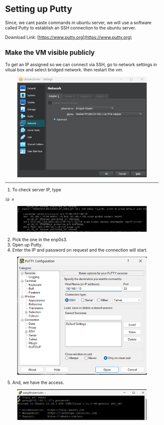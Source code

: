 # Setting up Putty

Since, we cant paste commands in ubuntu server, we will use a software called Putty to establish an SSH connection to the ubuntu server.

Download Link: [https://www.putty.org](https://www.putty.org)

## Make the VM visible publicly

To get an IP assigned so we can connect via SSH, go to network settings in vitual box and select bridged network. then restart the vm.

<figure><img src="../../.gitbook/assets/image (3) (1) (1) (1) (1) (1).png" alt=""><figcaption></figcaption></figure>

***

1. To check server IP, type&#x20;

```bash
ip a
```

<figure><img src="../../.gitbook/assets/image (3) (1) (1) (1) (1).png" alt=""><figcaption></figcaption></figure>

2. Pick the one in the enp0s3.
3. Open up Putty.
4. Enter the IP and password on request and the connection will start.

<figure><img src="../../.gitbook/assets/image (1) (1) (1) (1) (1) (1) (1) (1).png" alt=""><figcaption></figcaption></figure>

5. And, we have the access.

<figure><img src="../../.gitbook/assets/image (2) (1) (1) (1) (1) (1) (1).png" alt=""><figcaption></figcaption></figure>
